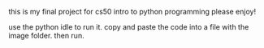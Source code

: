 this is my final project for cs50 intro to python programming
please enjoy!

use the python idle to run it. copy and paste the code into a file with the image folder. then run.
